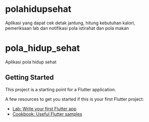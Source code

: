 # polahidupsehat
Aplikasi yang dapat cek detak jantung, hitung kebutuhan kalori, pemeriksaan lab dan notifikasi pola istirahat dan pola makan

# pola_hidup_sehat

Aplikasi pola hidup sehat

## Getting Started

This project is a starting point for a Flutter application.

A few resources to get you started if this is your first Flutter project:

- [Lab: Write your first Flutter app](https://flutter.dev/docs/get-started/codelab)
- [Cookbook: Useful Flutter samples](https://flutter.dev/docs/cookbook)
